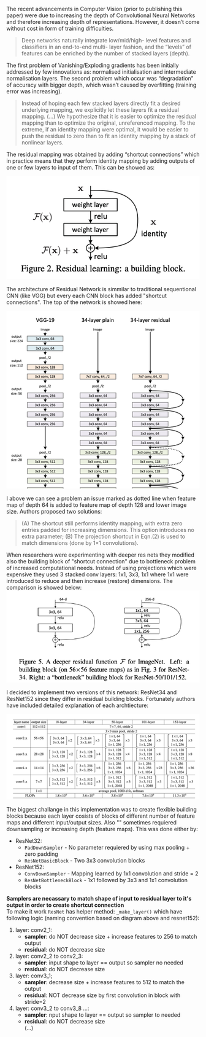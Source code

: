 The recent advancements in Computer Vision (prior to publishing this paper) were due to increasing the depth of Convolutional Neural Networks and therefore increasing depth of representations. However, it doesn’t come without cost in form of training difficulties. 


> Deep networks naturally integrate low/mid/high- level features and classifiers in an end-to-end multi- layer fashion, and the “levels” of features can be enriched by the number of stacked layers (depth). 

The first problem of Vanishing/Exploding gradients has been initially addressed by few innovations as: normalised initialisation and intermediate normalisation layers. The second problem which occur was “degradation” of accuracy with bigger depth, which wasn’t caused by overfitting (training error was increasing). 

> Instead of hoping each few stacked layers directly fit a desired underlying mapping, we explicitly let these layers fit a residual mapping. (…) We hypothesize that it is easier to optimize the residual mapping than to optimize the original, unreferenced mapping. To the extreme, if an identity mapping were optimal, it would be easier to push the residual to zero than to fit an identity mapping by a stack of nonlinear layers. 

The residual mapping was obtained by adding “shortcut connections” which in practice means that they perform identity mapping by adding outputs of one or few layers to input of them. This can be showed as:

![alt text](resources/resnet-features-block.png "Arch")

The architecture of Residual Network is simmilar to traditional sequentional CNN (like VGG) but every each CNN block has added "shortcut connections". The top of the network is showed here:

![alt text](resources/resnet-network.png "Arch")

I above we can see a problem an issue marked as dotted line when feature map of depth 64 is added to feature map of depth 128 and lower image size. Authors proposed two solutions:
> (A) The shortcut still performs identity mapping, with extra zero entries padded for increasing dimensions. This option introduces no extra parameter; (B) The projection shortcut in Eqn.(2) is used to match dimensions (done by 1×1 convolutions).

When researchers were experimenting with deeper res nets they modified also the building block of "shortcut connection" due to bottleneck problem of increased computational needs. Instead of using projections which were expensive they used 3 stacked conv layers: 1x1, 3x3, 1x1 where 1x1 were introduced to reduce and then increase (restore) dimensions. The comparison is showed below:
![alt text](resources/resnet-features-block2.png "Arch")

I decided to implement two versions of this network: ResNet34 and ResNet152 since they differ in residual building blocks. Fortunately authors have included detailed explanation of each archtiecture:

![alt text](resources/resnet-network-details.png "Arch")

The biggest challange in this implementation was to create flexible building blocks because each layer cosists of blocks of different number of feature maps and different input/output sizes. Also "" sometimes requiered downsampling or increasing depth (feature maps). This was done either by:
- ResNet32:
    - `PadDownSampler` - No parameter requiered by using max pooling + zero padding
    - `ResNetBasicBlock` - Two 3x3 convolution blocks
- ResNet152:
    - `ConvDownSampler` - Mapping learned by 1x1 convolution and stride = 2
    - `ResNetBottleneckBlock` - 1x1 followed by 3x3 and 1x1 convolution blocks   

**Samplers are necassary to match shape of input to residual layer to it's output in order to create shortcut connection**  
To make it work `ResNet` has helper method: `_make_layer()` which have following logic (naming convention based on diagram above and resnet152):
1. layer: conv2_1:
    - **sampler**: do NOT decrease size + increase features to 256 to match output 
    - **residual**: do NOT decrease size
1. layer: conv2_2 to conv2_3:
    - **sampler**: input shape to layer == output so sampler no needed
    - **residual**: do NOT decrease size
1. layer: conv3_1;
    - **sampler**: decrease size + increase features to 512 to match the output
    - **residual**: NOT decrease size by first convolution in block with stride=2
1. layer: conv3_2 to conv3_8 ...:
    - **sampler**: nput shape to layer == output so sampler to needed
    - **residual**: do NOT decrease size  
(...) 



